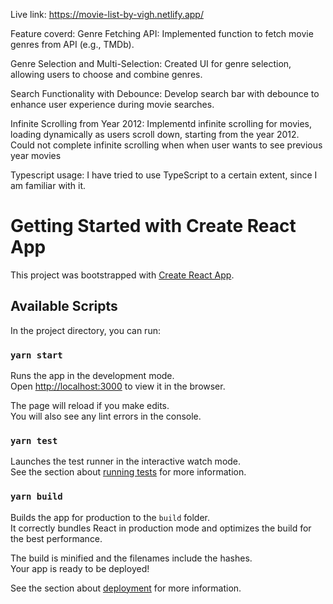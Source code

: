 Live link: https://movie-list-by-vigh.netlify.app/

Feature coverd:
Genre Fetching API: Implemented function to fetch movie genres from API (e.g., TMDb).

Genre Selection and Multi-Selection: Created UI for genre selection, allowing users to choose and combine genres.

Search Functionality with Debounce: Develop search bar with debounce to enhance user experience during movie searches.

Infinite Scrolling from Year 2012: Implementd infinite scrolling for movies, loading dynamically as users scroll down, starting from the year 2012.
Could not complete infinite scrolling when when user wants to see previous year movies

Typescript usage:
I have tried to use TypeScript to a certain extent, since I am familiar with it.

# Getting Started with Create React App

This project was bootstrapped with [Create React App](https://github.com/facebook/create-react-app).

## Available Scripts

In the project directory, you can run:

### `yarn start`

Runs the app in the development mode.\
Open [http://localhost:3000](http://localhost:3000) to view it in the browser.

The page will reload if you make edits.\
You will also see any lint errors in the console.

### `yarn test`

Launches the test runner in the interactive watch mode.\
See the section about [running tests](https://facebook.github.io/create-react-app/docs/running-tests) for more information.

### `yarn build`

Builds the app for production to the `build` folder.\
It correctly bundles React in production mode and optimizes the build for the best performance.

The build is minified and the filenames include the hashes.\
Your app is ready to be deployed!

See the section about [deployment](https://facebook.github.io/create-react-app/docs/deployment) for more information.
